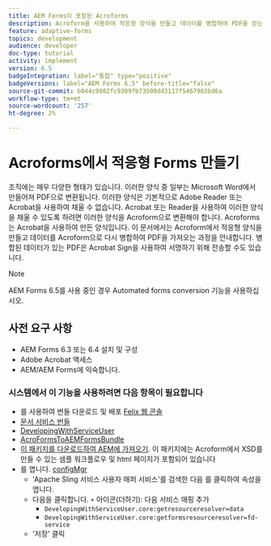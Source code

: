 ```yaml
---
title: AEM Forms이 포함된 Acroforms
description: Acroform을 사용하여 적응형 양식을 만들고 데이터를 병합하여 PDF을 얻는 과정을 단계별로 설명하는 자습서입니다. 그런 다음 병합된 데이터가 있는 PDF을 Acrobat Sign을 사용한 서명을 위해 전송할 수 있습니다.
feature: adaptive-forms
topics: development
audience: developer
doc-type: tutorial
activity: implement
version: 6.5
badgeIntegration: label="통합" type="positive"
badgeVersions: label="AEM Forms 6.5" before-title="false"
source-git-commit: b044c9982fc9309fb73509dd3117f5467903bd6a
workflow-type: tm+mt
source-wordcount: '257'
ht-degree: 2%

---
```



# Acroforms에서 적응형 Forms 만들기

조직에는 매우 다양한 형태가 있습니다. 이러한 양식 중 일부는 Microsoft Word에서 만들어져 PDF으로 변환됩니다. 이러한 양식은 기본적으로 Adobe Reader 또는 Acrobat을 사용하여 채울 수 없습니다. Acrobat 또는 Reader을 사용하여 이러한 양식을 채울 수 있도록 하려면 이러한 양식을 Acroform으로 변환해야 합니다. Acroforms는 Acrobat을 사용하여 만든 양식입니다. 이 문서에서는 Acroform에서 적응형 양식을 만들고 데이터를 Acroform으로 다시 병합하여 PDF을 가져오는 과정을 안내합니다. 병합된 데이터가 있는 PDF은 Acrobat Sign을 사용하여 서명하기 위해 전송할 수도 있습니다.

>[!NOTE]
>
>AEM Forms 6.5를 사용 중인 경우 Automated forms conversion 기능을 사용하십시오.

## 사전 요구 사항

* AEM Forms 6.3 또는 6.4 설치 및 구성
* Adobe Acrobat 액세스
* AEM/AEM Forms에 익숙합니다.

### 시스템에서 이 기능을 사용하려면 다음 항목이 필요합니다

* 를 사용하여 번들 다운로드 및 배포 [Felix 웹 콘솔](http://localhost:4502/system/console/bundles)
* [문서 서비스 번들](/help/forms/assets/common-osgi-bundles/AEMFormsDocumentServices.core-1.0-SNAPSHOT.jar)
* [DevelopingWithServiceUser](/help/forms/assets/common-osgi-bundles/DevelopingWithServiceUser.jar)
* [AcroFormsToAEMFormsBundle](https://forms.enablementadobe.com/content/DemoServerBundles/AcroFormToAEMForm.core-1.0-SNAPSHOT.jar)
* [이 패키지를 다운로드하여 AEM에 가져오기](assets/acro-form-aem-form.zip). 이 패키지에는 Acroform에서 XSD를 만들 수 있는 샘플 워크플로우 및 html 페이지가 포함되어 있습니다
* 를 엽니다. [configMgr](http://localhost:4502/system/console/configMgr)
   * &#39;Apache Sling 서비스 사용자 매퍼 서비스&#39;를 검색한 다음 를 클릭하여 속성을 엽니다.
   * 다음을 클릭합니다. `+` 아이콘(더하기): 다음 서비스 매핑 추가
      * `DevelopingWithServiceUser.core:getresourceresolver=data`
      * `DevelopingWithServiceUser.core:getformsresourceresolver=fd-service`
   * &#39;저장&#39; 클릭
